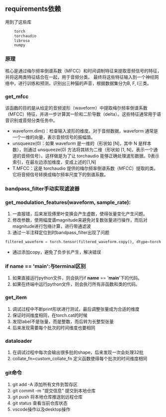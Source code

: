 ## requirements依赖
用到了这些库
```bash
    torch
    torchaudio
    librosa
    numpy
```
### 原理
核心是通过梅尔频率倒谱系数（MFCC）和时间调制特征来提取音频信号的特征，并将这两类特征结合在一起，用于音频分类。
最终将这些特征输入到一个神经网络中，进行训练和预测，识别出三种猫的声音，根据数据集分为B, F, I三类。

### get_mfcc
该函数的目的是从给定的音频波形（waveform）中提取梅尔频率倒谱系数（MFCC）特征，并进一步计算其一阶和二阶导数（delta）。这些特征通常用于语音识别或音频分类任务中。
- waveform.dim()：检查输入波形的维度。对于音频数据，waveform 通常是一个一维的向量，表示音频信号的振幅值。
- unsqueeze(0)：如果 waveform 是一维的（形状如 [N]，其中 N 是样本数），则通过 unsqueeze(0) 方法将其转为二维（形状如 [1, N]，表示一个通道的音频信号）。这样做是为了让 torchaudio 能够正确处理波形数据。0表示索引，在最左边添加维度，变成上述的[1,N]
- T.MFCC：这是 torchaudio 提供的梅尔频率倒谱系数（MFCC）提取的类。它将音频信号转换成梅尔频率尺度下的倒谱系数。

### bandpass_filter手动实现滤波器

### get_modulation_features(waveform, sample_rate):
1. 一直报错，后来发现傅里叶变换会产生虚数，使得张量变化产生问题。
2. 修改参数，使用幅度谱magnitude来避免对复数张量进行操作，而后对magnitude进行包络计算，进行带通滤波
3. 通过一半注释定位到时bandpass_filter出现了问题
```python
filtered_waveform = torch.tensor(filtered_waveform.copy(), dtype=torch.float32)
```
- 通过添加copy，避免了负步长产生，解决错误

### if __name__ == '__main__':与terminal区别
1. 如果直接运行python文件，则会执行if __name__ == '__main__'下的代码。
2. 如果在终端中运行python文件，则会执行所有非函数和类的代码。

### get_item
1. 调试过程中不断print形状进行测试，最后调整张量成为合适的维度
2. 保证时间维度相同，在torch.cat的时候
3. 发现label不是张量，而是整数，而后转为长整型张量
4. 后来发现需要每个批次的时间维度也要相同

### dataloader
1. 在调试过程中每次会输出很多批的shape，后来发现一次会处理32批
2. collate_fn=custom_collate_fn 定义函数使得每个批次的时间维度相同

### git命令
1. git add -A 添加所有文件到暂存区
2. git commit -m "提交信息" 提交到本地仓库
3. git push 将本地仓库推送到远程仓库
4. git status 查看当前仓库状态
5. vscode操作以及desktop操作